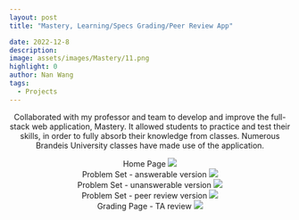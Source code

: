 ```yaml
---
layout: post
title: "Mastery, Learning/Specs Grading/Peer Review App"

date: 2022-12-8
description:
image: assets/images/Mastery/11.png
highlight: 0
author: Nan Wang
tags:
  - Projects
---
```


<div class="section-padding bg-white" align="center">

Collaborated with my professor and team to develop and improve the full-stack web application, Mastery. It allowed students to practice and test their skills, in order to fully absorb their knowledge from classes.
Numerous Brandeis University classes have made use of the application.




</div>

<div class="section-padding" align="center">
<span>Home Page</span>
<img source type="img/png" src="{{ "assets/images/Mastery/11.png" | relative_url }}"/>
</div>

<div class="section-padding" align="center">
<span>Problem Set - answerable version</span>
<img source type="img/png" src="{{ "assets/images/Mastery/mastery.png" | relative_url }}"/>
</div>

<div class="section-padding" align="center">
<span>Problem Set - unanswerable version</span>
<img source type="img/png" src="{{ "assets/images/Mastery/3.png" | relative_url }}"/>
</div>

<div class="section-padding" align="center">
<span>Problem Set - peer review version</span>
<img source type="img/png" src="{{ "assets/images/Mastery/4.png" | relative_url }}"/>
</div>

<div class="section-padding" align="center">
<span>Grading Page - TA review</span>
<img source type="img/png" src="{{ "assets/images/Mastery/2.png" | relative_url }}"/>
</div>






